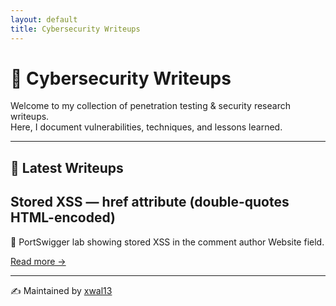 ```yaml
---
layout: default
title: Cybersecurity Writeups
---
```


# 🔐 Cybersecurity Writeups

Welcome to my collection of penetration testing & security research writeups.  
Here, I document vulnerabilities, techniques, and lessons learned.

---

## 📂 Latest Writeups

<div class="writeup-card">
  <h2>Stored XSS — href attribute (double-quotes HTML-encoded)</h2>
  <p>💉 PortSwigger lab showing stored XSS in the comment author Website field.</p>
  <a href="./portswigger/Lab Stored XSS into anchor href attribute with double quotes HTML-encoded.md">Read more →</a>
</div>

---

<footer>
✍️ Maintained by <a href="https://github.com/xwal13">xwal13</a>
</footer>
